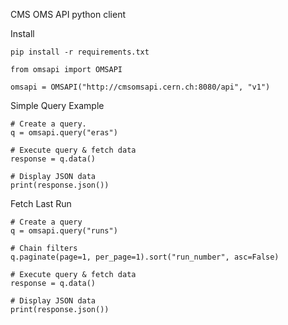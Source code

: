 CMS OMS API python client

Install
```
pip install -r requirements.txt
```

```
from omsapi import OMSAPI

omsapi = OMSAPI("http://cmsomsapi.cern.ch:8080/api", "v1")

```

Simple Query Example
```
# Create a query.
q = omsapi.query("eras")

# Execute query & fetch data
response = q.data()

# Display JSON data
print(response.json())
```

Fetch Last Run
```
# Create a query
q = omsapi.query("runs")

# Chain filters
q.paginate(page=1, per_page=1).sort("run_number", asc=False)

# Execute query & fetch data
response = q.data()

# Display JSON data
print(response.json())
```

